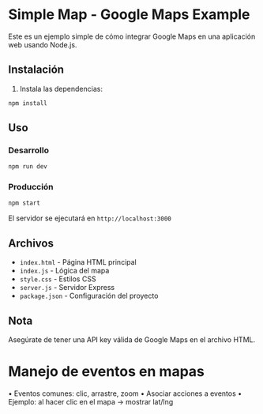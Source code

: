 # Simple Map - Google Maps Example

Este es un ejemplo simple de cómo integrar Google Maps en una aplicación web usando Node.js.

## Instalación

1. Instala las dependencias:
```bash
npm install
```

## Uso

### Desarrollo
```bash
npm run dev
```

### Producción
```bash
npm start
```

El servidor se ejecutará en `http://localhost:3000`

## Archivos

- `index.html` - Página HTML principal
- `index.js` - Lógica del mapa
- `style.css` - Estilos CSS
- `server.js` - Servidor Express
- `package.json` - Configuración del proyecto

## Nota

Asegúrate de tener una API key válida de Google Maps en el archivo HTML.

# Manejo de eventos en mapas
• Eventos comunes: clic, arrastre, zoom
• Asociar acciones a eventos
• Ejemplo: al hacer clic en el mapa → mostrar lat/lng

